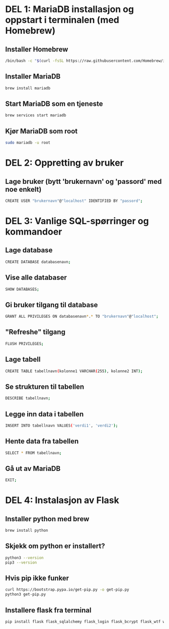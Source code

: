 # DEL 1: MariaDB installasjon og oppstart i terminalen (med Homebrew)

## Installer Homebrew
```bash
/bin/bash -c "$(curl -fsSL https://raw.githubusercontent.com/Homebrew/install/HEAD/install.sh)"
```

## Installer MariaDB
```bash
brew install mariadb
```

## Start MariaDB som en tjeneste
```bash
brew services start mariadb
```

## Kjør MariaDB som root
```bash
sudo mariadb -u root
```

# DEL 2: Oppretting av bruker
## Lage bruker (bytt 'brukernavn' og 'passord' med noe enkelt)
```bash
CREATE USER "brukernavn"@"localhost" IDENTIFIED BY "passord";
```

# DEL 3: Vanlige SQL-spørringer og kommandoer
## Lage database
```bash
CREATE DATABASE databasenavn;
```

## Vise alle databaser
```bash
SHOW DATABASES;
```

## Gi bruker tilgang til database
```bash
GRANT ALL PRIVILEGES ON databasenavn*.* TO "brukernavn"@"localhost";
```

## "Refreshe" tilgang
```bash
FLUSH PRIVILEGES;
```

## Lage tabell
```bash
CREATE TABLE tabellnavn(kolonne1 VARCHAR(255), kolonne2 INT);
```

## Se strukturen til tabellen
```bash
DESCRIBE tabellnavn;
```

## Legge inn data i tabellen
```bash
INSERT INTO tabellnavn VALUES('verdi1', 'verdi2');
```

## Hente data fra tabellen
```bash
SELECT * FROM tabellnavn;
```

## Gå ut av MariaDB
```bash
EXIT;
```

# DEL 4: Instalasjon av Flask
## Installer python med brew
```bash
brew install python
```


## Skjekk om python er installert?
```bash
python3 --version
pip3 --version
```
## Hvis pip ikke funker
```bash
curl https://bootstrap.pypa.io/get-pip.py -o get-pip.py
python3 get-pip.py
```

## Installere flask fra terminal
```bash
pip install flask flask_sqlalchemy flask_login flask_bcrypt flask_wtf wtforms email_validator virtualenv flask pymysql
```

